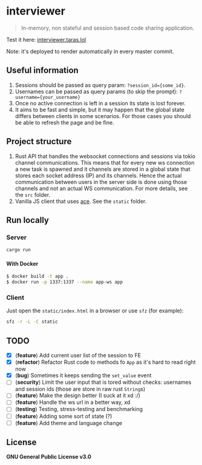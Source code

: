 # interviewer

> In-memory, non stateful and session based code sharing application.

Test it here: [interviewer.taras.lol](https://interviewer.taras.lol/)

Note: it's deployed to render automatically in every master commit.

## Useful information

1. Sessions should be passed as query param: `?session_id={some_id}`.
2. Usernames can be passed as query params (to skip the prompt): `?username={your_username}`
3. Once no active connection is left in a session its state is lost forever.
4. It aims to be fast and simple, but it may happen that the global state differs between clients in some scenarios.
    For those cases you should be able to refresh the page and be fine. 

## Project structure

1. Rust API that handles the websocket connections and sessions via tokio channel communications. This means that
    for every new ws connection a new task is spawned and it channels are stored in a global state that stores
    each socket address (IP) and its channels. Hence the actual communication between users in the server side is
    done using those channels and not an actual WS communication.
    For more details, see the `src` folder.
3. Vanilla JS client that uses [ace](https://ace.c9.io/). See the `static` folder.

## Run locally

### Server

```bash
cargo run
```

#### With Docker

```bash
$ docker build -t app .
$ docker run -p 1337:1337 --name app-ws app
```

### Client

Just open the `static/index.html` in a browser or use `sfz` (for example):

```bash
sfz -r -L -C static
```

## TODO

- [X] (**feature**) Add current user list of the session to FE
- [X] (**refactor**) Refactor Rust code to methods fo `App` as it's hard to read right now
- [X] (**bug**) Sometimes it keeps sending the `set_value` event
- [ ] (**security**) Limit the user input that is tored without checks: usernames and session ids (those are store in raw rust `String`s)
- [ ] (**feature**) Make the design better (I suck at it xd :/)
- [ ] (**feature**) Handle the ws url in a better way, xd
- [ ] (**testing**) Testing, stress-testing and benchmarking
- [ ] (**feature**) Adding some sort of state (?)
- [ ] (**feature**) Add theme and language change

## License

**GNU General Public License v3.0**
